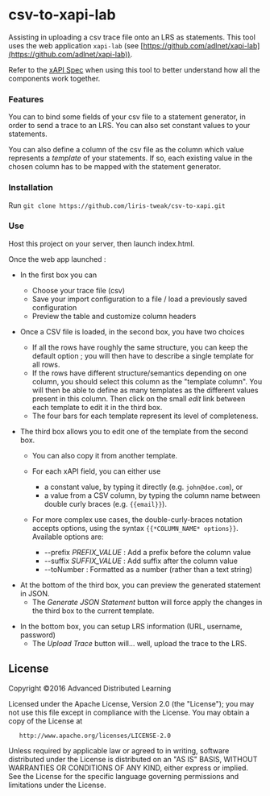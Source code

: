 # csv-to-xapi-lab
Assisting in uploading a csv trace file onto an LRS as statements. This tool uses the web application `xapi-lab` (see [https://github.com/adlnet/xapi-lab](https://github.com/adlnet/xapi-lab)).

Refer to the [xAPI Spec](https://github.com/adlnet/xAPI-Spec/blob/master/xAPI.md) when using this tool to better understand how all the components work together.

### Features

You can to bind some fields of your csv file to a statement generator, in order to send a trace to an LRS. You can also set constant values to your statements.

You can also define a column of the csv file as the column which value represents a *template* of your statements. If so, each existing value in the chosen column has to be mapped with the statement generator.

### Installation

Run `git clone https://github.com/liris-tweak/csv-to-xapi.git`

### Use

Host this project on your server, then launch index.html.

Once the web app launched :

 * In the first box you can

     + Choose your trace file (csv)
     + Save your import configuration to a file / load a previously saved configuration
     + Preview the table and customize column headers


 * Once a CSV file is loaded, in the second box, you have two choices

     + If all the rows have roughly the same structure, you can keep the default option ;
       you will then have to describe a single template for all rows.
     + If the rows have different structure/semantics depending on one column,
       you should select this column as the "template column".
       You will then be able to define as many templates as the different values
       present in this column.
     Then click on the small *edit* link between each template to edit it in the third box.
     + The four bars for each template represent its level of completeness.


 * The third box allows you to edit one of the template from the second box.

     + You can also copy it from another template.
     + For each xAPI field, you can either use
       - a constant value, by typing it directly (e.g. ``john@doe.com``), or
       - a value from a CSV column,
         by typing the column name between double curly braces (e.g. ``{{email}}``).

     + For more complex use cases, the double-curly-braces notation accepts options,
       using the syntax ``{{*COLUMN_NAME* options}}``. Available options are:
       - --prefix *PREFIX_VALUE* : Add a prefix before the column value
       - --suffix *SUFFIX_VALUE* : Add suffix after the column value
       - --toNumber              : Formatted as a number (rather than a text string)


  + At the bottom of the third box, you can preview the generated statement in JSON.
    + The *Generate JSON Statement* button will force apply the changes in the third box to the current template.



 * In the bottom box, you can setup LRS information (URL, username, password)
   + The *Upload Trace* button will... well, upload the trace to the LRS.


## License
   Copyright &copy;2016 Advanced Distributed Learning

   Licensed under the Apache License, Version 2.0 (the "License");
   you may not use this file except in compliance with the License.
   You may obtain a copy of the License at

       http://www.apache.org/licenses/LICENSE-2.0

   Unless required by applicable law or agreed to in writing, software
   distributed under the License is distributed on an "AS IS" BASIS,
   WITHOUT WARRANTIES OR CONDITIONS OF ANY KIND, either express or implied.
   See the License for the specific language governing permissions and
   limitations under the License.
